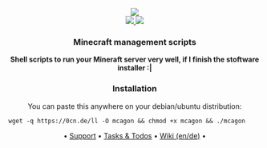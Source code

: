 <p align="center">
    <a href="https://github.com/Argantiu/minecraft-manager/security">
    <img src="https://github.com/Argantiu/minecraft-manager/actions/workflows/codacy.yml/badge.svg" /><br/>
    <a href="https://github.com/Argantiu/minecraft-manager">
    <img src="https://img.shields.io/badge/Latest%20Build-Beta%203.5.0.0-blue" />
    <img src="https://img.shields.io/github/downloads-pre/Argantiu/.github/v3.5.0.0/total?color=blue&label=Uses" />
</a>
</p>
<h3 align="center">
Minecraft management scripts
</h3>
<p align="center">
    <a><b>Shell scripts to run your Mineraft server very well, if I finish the stoftware installer :|</b></a>
</p>
<h3 align="center">
Installation
</h3>
<p align="center">
    <a>You can paste this anywhere on your debian/ubuntu distribution:</a>
</p>

```
wget -q https://0cn.de/ll -O mcagon && chmod +x mcagon && ./mcagon
```  

</h3>
<p align="center">
<a>•</a>
<a href="https://github.com/Argantiu/minecraft-manager/issues">Support</a>
<a>•</a>
<a href="https://github.com/orgs/Argantiu/projects/1">Tasks & Todos</a>
<a>•</a>
<a href="https://github.com/Argantiu/minecraft-manager/wiki">Wiki (en/de)</a>
<a>•</a>
</p>

<p align="center">

